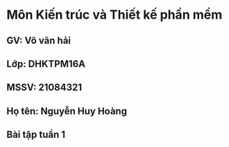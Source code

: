 # Môn Kiến trúc và Thiết kế phần mềm
## GV: Võ văn hải
## Lớp: DHKTPM16A
## MSSV: 21084321
## Họ tên: Nguyễn Huy Hoàng

## Bài tập tuần 1
